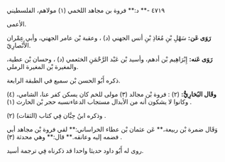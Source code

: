 ٤٧١٩ -** د:** فروة بن مجاهد اللخمي (١) مولاهم، الفلسطيني

الأعمى.

**رَوَى عَن:** سَهْلِ بْنِ مُعَاذِ بْنِ أنس الجهني (د) ، وعقبة بْن عامر الجهني، وأبي عِمْران الأَنْصارِيّ.

**رَوَى عَنه:** إِبْرَاهِيم بْن أدهم، وأسيد بْن عَبْد الرَّحْمَنِ الخثعمي (د) ، وحسان بْن عطية، والمغيرة بْن المغيرة الرملي.

ذكره أَبُو الحسن بْن سميع في الطبقة الرابعة.

**وقَال البُخارِيُّ:** (٢) : فروة بْن مجالد (٣) مولى للخم كان يسكن كفر عنا، الشامي، (٤) وكانوا لا يشكون أنه من الأبدال مستجاب الدعاءنسبه حجر بْن الحارث (١) .

وذكره ابنُ حِبَّان فِي كتاب (الثقات) (٢) .

وَقَال ضمرة بْن ربيعة،** عَن عثمان بْن عطاء الخراساني:** لقي فروة بْن مجاهد أبي فضمه إليه وعانقه.** قال:** وهي محدثة (٣) .

روى له أَبُو داود حديثا واحدا قد ذكرناه فِي ترجمة أسيد.